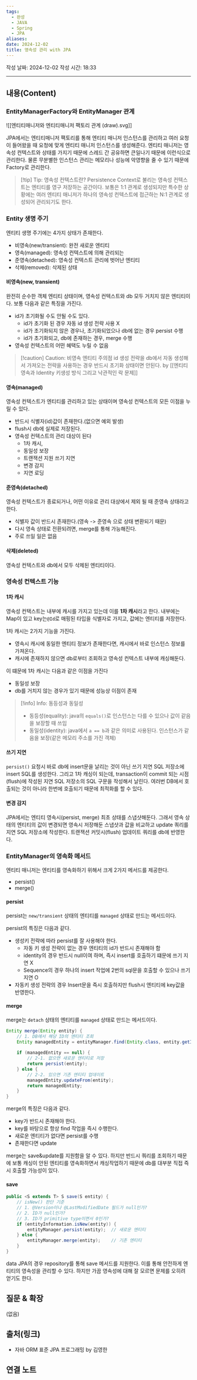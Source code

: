 ```yaml
---
tags:
  - 완성
  - JAVA
  - Spring
  - JPA
aliases: 
date: 2024-12-02
title: 영속성 관리 with JPA
---
```

작성 날짜: 2024-12-02
작성 시간: 18:33


----
## 내용(Content)

### EntityManagerFactory와 EntityManager 관계

![[엔티티매니저와 엔티티매니저 팩토리 관계 (draw).svg]]

JPA에서는 엔티티매니저 팩토리를 통해 엔티티 매니저 인스턴스를 관리하고 여러 요청이 들어왔을 때 요청에 맞게 엔티티 매니저 인스턴스를 생성해준다. 엔티티 매니저는 영속성 컨텍스트와 상태를 가지기 때문에 스레드 간 공유하면 큰일나기 때문에 이런식으로 관리한다. 물론 무분별한 인스턴스 관리는 메모리나 성능에 악영향을 줄 수 있기 때문에 Factory로 관리한다.

>[!tip] Tip: 영속성 컨텍스트란?
>Persistence Context로 불리는 영속성 컨텍스트는 엔티티를 영구 저장하는 공간이다. 보통은 1:1 관계로 생성되지만 특수한 상황에는 여러 엔티티 매니저가 하나의 영속성 컨텍스트에 접근하는 N:1 관계로 생성되어 관리되기도 한다.

### Entity 생명 주기

엔티티 생명 주기에는 4가지 상태가 존재한다.

- 비영속(new/transient): 완전 새로운 엔티티
- 영속(managed): 영속성 컨텍스트에 의해 관리되는 
- 준영속(detached): 영속성 컨텍스트 관리에 벗어난 엔티티
- 삭제(removed): 삭제된 상태

#### 비영속(new, transient)

완전히 순수한 객체 엔티티 상태이며, 영속성 컨텍스트와 db 모두 거치지 않은 엔티티이다. 보통 다음과 같은 특징을 가진다.

- id가 초기화될 수도 안될 수도 있다.
	- id가 초기화 된 경우 자동 id 생성 전략 사용 X
	- id가 초기화되지 않은 경우나, 초기화되었으나 db에 없는 경우 persist 수행
	- id가 초기화되고, db에 존재하는 경우, merge 수행
- 영속성 컨텍스트의 어떤 혜택도 누릴 수 없음

>[!caution] Caution: 비영속 엔티티 주의점
> id 생성 전략을 db에서 자동 생성해서 가져오는 전략을 사용하는 경우 반드시 초기화 상태이면 안된다. by [[엔티티 영속과 Identity 키생성 방식 그리고 낙관적인 락 문제]]  

#### 영속(managed)

영속성 컨텍스트가 엔티티를 관리하고 있는 상태이며 영속성 컨텍스트의 모든 이점을 누릴 수 있다.

- 반드시 식별자(id)값이 존재한다.(없으면 예외 발생)
- flush시 db에 실제로 저장된다.
- 영속성 컨텍스트의 관리 대상이 된다
	- 1차 캐시,
	- 동일성 보장
	- 트랜잭션 지원 쓰기 지연
	- 변경 감지
	- 지연 로딩

#### 준영속(detached)

영속성 컨텍스트가 종료되거나, 어떤 이유로 관리 대상에서 제외 될 때 준영속 상태라고 한다.

- 식별자 값이 반드시 존재한다.(영속 -> 준영속 으로 상태 변환되기 때문)
- 다시 영속 상태로 전환되려면, merge를 통해 가능해진다.
- 주로 쓰일 일은 없음

#### 삭제(deleted)

영속성 컨텍스트와 db에서 모두 삭제된 엔티티이다.

### 영속성 컨텍스트 기능

#### 1차 캐시

영속성 컨택스트는 내부에 캐시를 가지고 있는데 이를 **1차 캐시**라고 한다. 내부에는 Map이 있고 key는`@Id`로 매핑된 타입을 식별자로 가지고, 값에는 엔티티를 저장한다.

1차 캐시는 2가지 기능을 가진다.

- 영속시 캐시에 동일한 엔티티 정보가 존재한다면, 캐시에서 바로 인스턴스 정보를 가져온다.
- 캐시에 존재하지 않으면 db로부터 조회하고 영속성 컨텍스트 내부에 캐싱해둔다.

이 떄문에 1차 캐시는 다음과 같은 이점을 가진다

- 동일성 보장
- db를 거치지 않는 경우가 있기 때문에 성능상 이점이 존재

>[!info] Info: 동등성과 동일성
>- 동등성(equality): java의 `equals()`로 인스턴스는 다를 수 있으나 값이 같음을 보장할 때 쓰임
>- 동일성(identity):  java에서 `a == b`과 같은 의미로 사용된다. 인스턴스가 같음을 보장(같은 메모리 주소를 가진 객체)

#### 쓰기 지연

`persist()` 요청시 바로 db에 insert문을 날리는 것이 아닌 쓰기 지연 SQL 저장소에 insert SQL를 생성한다. 그리고 1차 캐싱이 되는데, transaction이 commit 되는 시점(flush)에 작성된 지연 SQL 저장소의 SQL 구문을 작성해서 날린다. 여러번 DB에서 호출되는 것이 아니라 한번에 호출되기 때문에 최적화를 할 수 있다.

#### 변경 감지

JPA에서는 엔티티 영속시(persist, merge) 최초 상태를 스냅샷해둔다. 그래서 영속 상태의 엔티티의 값이 변경되면 영속시 저장해둔 스냅샷과 값을 비교하고 update 쿼리를 지연 SQL 저장소에 작성한다. 트랜잭션 커밋시(flush) 업데이트 쿼리를 db에 반영한다.

### EntityManager의 영속화 메서드

엔티티 매니저는 엔티티를 영속화하기 위해서 크게 2가지 메서드를 제공한다.

- persist()
- merge()

#### persist

persist는 `new/transient` 상태의 엔티티를 `managed` 상태로 만드는 메서드이다.

persist의 특징은 다음과 같다.

- 생성키 전략에 따라 persist를 잘 사용해야 한다.
	- 자동 키 생성 전략이 없는 경우 엔티티의 id가 반드시 존재해야 함
	- identity의 경우 반드시 null이여 하며, 즉시 insert를 호출하기 떄문에 쓰기 지연 X
	- Sequence의 경우 하나의 insert 작업에 2번의 sql문을 호출할 수 있으나 쓰기 지연 O
- 자동키 생성 전략의 경우 Insert문을 즉시 호출하지만 flush시 엔티티에 key값을 반영한다.

#### merge

merge는 `detach` 상태의 엔티티를 `managed` 상태로 만드는 메서드이다.

```java
Entity merge(Entity entity) {
    // 1. DB에서 해당 ID의 엔티티 조회
    Entity managedEntity = entityManager.find(Entity.class, entity.getId());
    
    if (managedEntity == null) {
        // 2-1. 없으면 새로운 엔티티로 저장
        return persist(entity);
    } else {
        // 2-2. 있으면 기존 엔티티 업데이트
        managedEntity.updateFrom(entity);
        return managedEntity;
    }
}
```

merge의 특징은 다음과 같다.

- key가 반드시 존재해야 한다.
- key를 바탕으로 항상 find 작업을 즉시 수행한다.
- 새로운 엔티티가 없다면 persist를 수행
- 존재한다면 update

merge는 save&update를 지원함을 알 수 있다. 하지만 반드시 쿼리를 조회하기 때문에 보통 캐싱이 안된 엔티티를 영속화하면서 캐싱작업하기 때문에 db를 대부분 직접 즉시 호출할 가능성이 있다.

#### save

```java
public <S extends T> S save(S entity) {
    // isNew() 판단 기준
    // 1. @Version이나 @LastModifiedDate 필드가 null인가?
    // 2. ID가 null인가?
    // 3. ID가 primitive type이면서 0인가?
    if (entityInformation.isNew(entity)) {
        entityManager.persist(entity);  // 새로운 엔티티
    } else {
        entityManager.merge(entity);    // 기존 엔티티
    }
}
```

data JPA의 경우 repository를 통해 save 메서드를 지원한다. 이를 통해 안전하게 엔티티의 영속성을 관리할 수 있다. 하지만 가끔 영속성에 대해 잘 모르면 문제를 오히려 얻기도 한다.

## 질문 & 확장

(없음)

## 출처(링크)

- 자바 ORM 표준 JPA 프로그래밍 by 김영한

## 연결 노트










